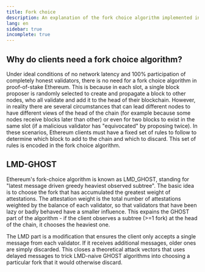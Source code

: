 ```yaml
---
title: Fork choice
description: An explanation of the fork choice algorithm implemented in proof-of-stake Ethereum.
lang: en
sidebar: true
incomplete: true
---
```


## Why do clients need a fork choice algorithm?

Under ideal conditions of no network latency and 100% participation of completely honest validators, there is no need for a fork choice algorithm in proof-of-stake Ethereum. This is because in each slot, a single block proposer is randomly selected to create and propagate a block to other nodes, who all validate and add it to the head of their blockchain. However, in reality there are several circumstances that can lead different nodes to have different views of the head of the chain (for example because some nodes receive blocks later than other) or even for two blocks to exist in the same slot (if a malicious validator has "equivocated" by proposing twice). In these scenarios, Ethereum clients must have a fixed set of rules to follow to determine which block to add to the chain and which to discard. This set of rules is encoded in the fork choice algorithm.

## LMD-GHOST

Ethereum's fork-choice algorithm is known as LMD_GHOST, standing for "latest message driven greedy heaviest observed subtree". The basic idea is to choose the fork that has accumulated the greatest weight of attestations. The attestation weight is the total number of attestations weighted by the balance of each validator, so that validators that have been lazy or badly behaved have a smaller influence. This expains the GHOST part of the algorithm - if the client observes a subtree (>=1 fork) at the head of the chain, it chooses the heaviest one.

The LMD part is a modification that ensures the client only accepts a single message from each validator. If it receives additional messages, older ones are simply discarded. This closes a theoretical attack vectors that uses delayed messages to trick LMD-naive GHOST algorithms into choosing a particular fork that it would otherwise discard.
